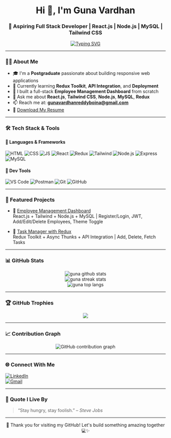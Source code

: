 <!-- GitHub Profile README for Guna Vardhan -->

<h1 align="center">Hi 👋, I'm Guna Vardhan</h1>
<h3 align="center">🚀 Aspiring Full Stack Developer | React.js | Node.js | MySQL | Tailwind CSS</h3>

<!-- Typing animation -->
<p align="center">
  <a href="https://github.com/gunavardhanreddyboina">
    <img src="https://readme-typing-svg.demolab.com?font=Fira+Code&size=24&pause=1000&color=0A66C2&center=true&vCenter=true&width=450&lines=Full+Stack+Web+Developer;React.js+%7C+Node.js+%7C+Tailwind+CSS;Open+to+Opportunities+%F0%9F%9A%80" alt="Typing SVG" />
  </a>
</p>

---

### 👨‍💻 About Me

- 🎓 I'm a **Postgraduate** passionate about building responsive web applications  
- 🌱 Currently learning **Redux Toolkit**, **API Integration**, and **Deployment**
- 🔭 I built a full-stack **Employee Management Dashboard** from scratch
- 💬 Ask me about **React.js**, **Tailwind CSS**, **Node.js**, **MySQL**, **Redux**
- 📫 Reach me at: **gunavardhanreddyboina@gmail.com** 
- 📝 [Download My Resume](https://your-resume-link.com) <!-- Replace this with actual resume link -->

---

### 🛠️ Tech Stack & Tools

#### 🚀 Languages & Frameworks
![HTML](https://img.shields.io/badge/HTML5-e34c26?style=for-the-badge&logo=html5&logoColor=white)
![CSS](https://img.shields.io/badge/CSS3-1572B6?style=for-the-badge&logo=css3&logoColor=white)
![JS](https://img.shields.io/badge/JavaScript-f7df1e?style=for-the-badge&logo=javascript&logoColor=black)
![React](https://img.shields.io/badge/React-20232a?style=for-the-badge&logo=react&logoColor=61dafb)
![Redux](https://img.shields.io/badge/Redux-593D88?style=for-the-badge&logo=redux&logoColor=white)
![Tailwind](https://img.shields.io/badge/Tailwind_CSS-38B2AC?style=for-the-badge&logo=tailwind-css&logoColor=white)
![Node.js](https://img.shields.io/badge/Node.js-339933?style=for-the-badge&logo=nodedotjs&logoColor=white)
![Express](https://img.shields.io/badge/Express.js-000000?style=for-the-badge&logo=express&logoColor=white)
![MySQL](https://img.shields.io/badge/MySQL-00758F?style=for-the-badge&logo=mysql&logoColor=white)

#### 🔧 Dev Tools
![VS Code](https://img.shields.io/badge/VS_Code-007ACC?style=for-the-badge&logo=visual-studio-code&logoColor=white)
![Postman](https://img.shields.io/badge/Postman-FF6C37?style=for-the-badge&logo=postman&logoColor=white)
![Git](https://img.shields.io/badge/Git-F05032?style=for-the-badge&logo=git&logoColor=white)
![GitHub](https://img.shields.io/badge/GitHub-181717?style=for-the-badge&logo=github&logoColor=white)

---

### 🚀 Featured Projects

- 🔹 [Employee Management Dashboard](https://github.com/gunavardhanreddyboina/employee-dashboard)  
  React.js + Tailwind + Node.js + MySQL | Register/Login, JWT, Add/Edit/Delete Employees, Theme Toggle

- 🔹 [Task Manager with Redux](https://github.com/gunavardhanreddyboina/task-manager-redux)  
  Redux Toolkit + Async Thunks + API Integration | Add, Delete, Fetch Tasks

---

### 📊 GitHub Stats

<p align="center">
  <img src="https://github-readme-stats.vercel.app/api?username=gunavardhanreddyboina&show_icons=true&theme=radical" alt="guna github stats" />
  <br/>
  <img src="https://github-readme-streak-stats.herokuapp.com/?user=gunavardhanreddyboina&theme=radical" alt="guna streak stats" />
  <br/>
  <img src="https://github-readme-stats.vercel.app/api/top-langs/?username=gunavardhanreddyboina&layout=compact&theme=radical" alt="guna top langs" />
</p>

---

### 🏆 GitHub Trophies

<p align="center">
  <img src="https://github-profile-trophy.vercel.app/?username=gunavardhanreddyboina&theme=gruvbox&column=7&margin-w=10" />
</p>

---

### 📈 Contribution Graph

<p align="center">
  <img src="https://activity-graph.herokuapp.com/graph?username=gunavardhanreddyboina&theme=react-dark" alt="GitHub contribution graph" />
</p>

---

### 🌐 Connect With Me

[![LinkedIn](https://img.shields.io/badge/LinkedIn-blue?style=for-the-badge&logo=linkedin&logoColor=white)](https://linkedin.com/in/reddyboina-guna-vardhan/)  
[![Gmail](https://img.shields.io/badge/Gmail-red?style=for-the-badge&logo=gmail&logoColor=white)](mailto:gunavardhanreddyboina@gmail.com)

---

### 💬 Quote I Live By

> “Stay hungry, stay foolish.” – *Steve Jobs*

---

<p align="center">
  🚀 Thank you for visiting my GitHub! Let's build something amazing together 💻✨
</p>
